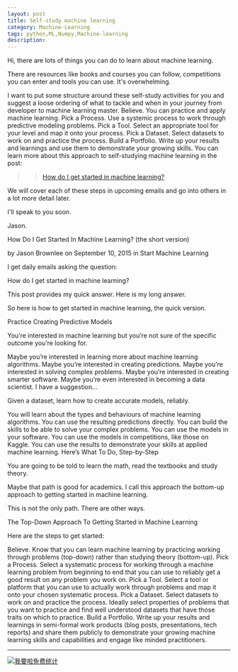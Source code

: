 ```yaml
---
layout: post
title: Self-study machine learning
category: Machine-Learning
tags: python,ML,Numpy,Machine-learning
description: 
---
```


Hi, there are lots of things you can do to learn about machine learning.

There are resources like books and courses you can follow, competitions you can enter and tools you can use. It's overwhelming.

I want to put some structure around these self-study activities for you and suggest a loose ordering of what to tackle and when in your journey from developer to machine learning master.
Believe. You can practice and apply machine learning.
Pick a Process. Use a systemic process to work through predictive modeling problems.
Pick a Tool. Select an appropriate tool for your level and map it onto your process.
Pick a Dataset. Select datasets to work on and practice the process.
Build a Portfolio. Write up your results and learnings and use them to demonstrate your growing skills.
You can learn more about this approach to self-studying machine learning in the post:

>> [How do I get started in machine learning?](http://machinelearningmastery.com/how-do-i-get-started-in-machine-learning/)

We will cover each of these steps in upcoming emails and go into others in a lot more detail later.

I'll speak to you soon.

Jason.





How Do I Get Started In Machine Learning? (the short version)

by Jason Brownlee on September 10, 2015 in Start Machine Learning

I get daily emails asking the question:

How do I get started in machine learning?

This post provides my quick answer. Here is my long answer.

So here is how to get started in machine learning, the quick version.

Practice Creating Predictive Models

You’re interested in machine learning but you’re not sure of the specific outcome you’re looking for.

Maybe you’re interested in learning more about machine learning algorithms.
Maybe you’re interested in creating predictions.
Maybe you’re interested in solving complex problems.
Maybe you’re interested in creating smarter software.
Maybe you’re even interested in becoming a data scientist.
I have a suggestion…

Given a dataset, learn how to create accurate models, reliably.

You will learn about the types and behaviours of machine learning algorithms.
You can use the resulting predictions directly.
You can build the skills to be able to solve your complex problems.
You can use the models in your software.
You can use the models in competitions, like those on Kaggle.
You can use the results to demonstrate your skills at applied machine learning.
Here’s What To Do, Step-by-Step

You are going to be told to learn the math, read the textbooks and study theory.

Maybe that path is good for academics. I call this approach the bottom-up approach to getting started in machine learning.

This is not the only path. There are other ways.

The Top-Down Approach To Getting Started in Machine Learning

Here are the steps to get started:

Believe. Know that you can learn machine learning by practicing working through problems (top-down) rather than studying theory (bottom-up).
Pick a Process. Select a systematic process for working through a machine learning problem from beginning to end that you can use to reliably get a good result on any problem you work on.
Pick a Tool. Select a tool or platform that you can use to actually work through problems and map it onto your chosen systematic process.
Pick a Dataset. Select datasets to work on and practice the process. Ideally select properties of problems that you want to practice and find well understood datasets that have those traits on which to practice.
Build a Portfolio. Write up your results and learnings in semi-formal work products (blog posts, presentations, tech reports) and share them publicly to demonstrate your growing machine learning skills and capabilities and engage like minded practitioners.





---

<script language="javascript" type="text/javascript" src="//js.users.51.la/19176892.js"></script>
<noscript><a href="//www.51.la/?19176892" target="_blank"><img alt="&#x6211;&#x8981;&#x5566;&#x514D;&#x8D39;&#x7EDF;&#x8BA1;" src="//img.users.51.la/19176892.asp" style="border:none" /></a></noscript>

